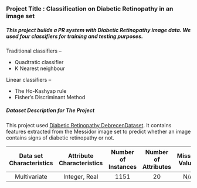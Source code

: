 ### Project Title : Classification on Diabetic Retinopathy in an image set
##### This project builds a PR system with Diabetic Retinopathy image data. We used four classifiers for training and testing purposes.

Traditional classifiers – 
* Quadtratic classifier 
* K Nearest neighbour

Linear classifiers – 
* The Ho-Kashyap rule 
* Fisher’s Discriminant Method

##### Dataset Description for The Project
This project used [Diabetic Retinopathy DebrecenDataset](https://archive.ics.uci.edu/ml/datasets/Diabetic+Retinopathy+Debrecen+Data+Set). It contains features extracted from the Messidor image set to predict whether an image contains
signs of diabetic retinopathy or not.

| Data set Characteristics | Attribute Characteristics| Number of Instances | Number of Attributes | Missing Values | Associated Tasks |
|:------------------------:|:------------------------:|:-------------------:|:--------------------:|:--------------:|:----------------:|
|Multivariate              |Integer, Real             |1151                 |20                    |N/A             |classification    |
